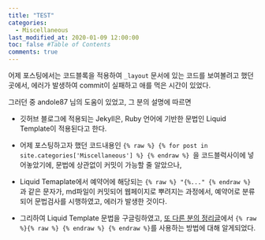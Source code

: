 ```yaml
---
title: "TEST"
categories: 
  - Miscellaneous
last_modified_at: 2020-01-09 12:00:00
toc: false #Table of Contents
comments: true
---
```


어제 포스팅에서는 코드블록을 적용하여 `_layout` 문서에 있는 코드를 보여볼려고 했던 곳에서, 에러가 발생하여 commit이 실패하고 애를 먹은 시간이 있었다.

그러던 중 andole87 님의 도움이 있었고, 그 분의 설명에 따르면 

- 깃허브 블로그에 적용되는 Jekyll은, Ruby 언어에 기반한 문법인 Liquid Template이 적용된다고 한다.

- 어제 포스팅하고자 했던 코드내용인 `{% raw %} {% for post in site.categories['Miscellaneous'] %} {% endraw %} `을 코드블럭사이에 넣어놓았기에, 문법에 상관없이 커밋이 가능할 줄 알았으나,

- Liquid Temaplate에서 예약어에 해당되는 `{% raw %} "{%..." {% endraw %}` 과 같은 문자가, md파일이 커밋되어 웹페이지로 뿌려지는 과정에서, 예약어로 분류되어 문법검사를 시행하였고, 에러가 발생한 것이다.

- 그리하여 Liquid Template 문법을 구글링하였고, [또 다른 분의 정리글](https://goodgid.github.io/What-is-Liquid-Grammer/)에서 `{% raw %}{% raw %} {% endraw %} {% endraw %}`를 사용하는 방법에 대해 알게되었다.


